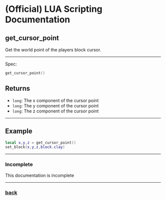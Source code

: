 
# (Official) LUA Scripting Documentation

## get_cursor_point

Get the world point of the players block cursor.

___

Spec:

```lua
get_cursor_point()
```

## Returns

- `long`: The x component of the cursor point
- `long`: The y component of the cursor point
- `long`: The z component of the cursor point

___

## Example

```lua
local x,y,z = get_cursor_point()
set_block(x,y,z,block.clay)
```

___

### Incomplete

This documentation is incomplete

___

### [back](../getters)
